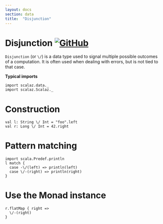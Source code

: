 ```yaml
---
layout: docs
section: data
title:  "Disjunction"
---
```


# Disjunction [![GitHub](../img/github.png)](https://github.com/scalaz/scalaz/blob/series/8.0.x/base/shared/src/main/scala/scalaz/data/disjunction.scala)

`Disjunction` (or `\/`) is a data type used to signal multiple possible outcomes of a computation.
It is often used when dealing with errors, but is not tied to that case.

**Typical imports**

```tut:silent
import scalaz.data._
import scalaz.Scalaz._
```

# Construction

```tut
val l: String \/ Int = "foo".left
val r: Long \/ Int = 42.right
```

# Pattern matching

```tut
import scala.Predef.println
l match {
  case -\/(left) => println(left)
  case \/-(right) => println(right)
}
```

# Use the Monad instance

```tut
r.flatMap { right =>
  \/-(right)
}
```
